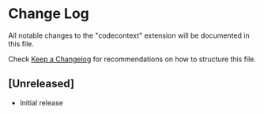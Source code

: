 # Change Log

All notable changes to the "codecontext" extension will be documented in this file.

Check [Keep a Changelog](http://keepachangelog.com/) for recommendations on how to structure this file.

## [Unreleased]

- Initial release